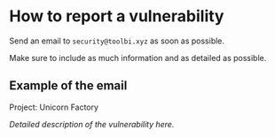 # How to report a vulnerability

Send an email to `security@toolbi.xyz` as soon as possible.

Make sure to include as much information and as detailed as possible.

## Example of the email

Project: Unicorn Factory

_Detailed description of the vulnerability here._
